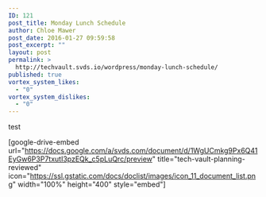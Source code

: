 ```yaml
---
ID: 121
post_title: Monday Lunch Schedule
author: Chloe Mawer
post_date: 2016-01-27 09:59:58
post_excerpt: ""
layout: post
permalink: >
  http://techvault.svds.io/wordpress/monday-lunch-schedule/
published: true
vortex_system_likes:
  - "0"
vortex_system_dislikes:
  - "0"
---
```

test

[google-drive-embed url="https://docs.google.com/a/svds.com/document/d/1WgUCmkg9Px6Q41EyGw6P3P7txutI3pzEQk_c5pLuQrc/preview" title="tech-vault-planning-reviewed" icon="https://ssl.gstatic.com/docs/doclist/images/icon_11_document_list.png" width="100%" height="400" style="embed"]